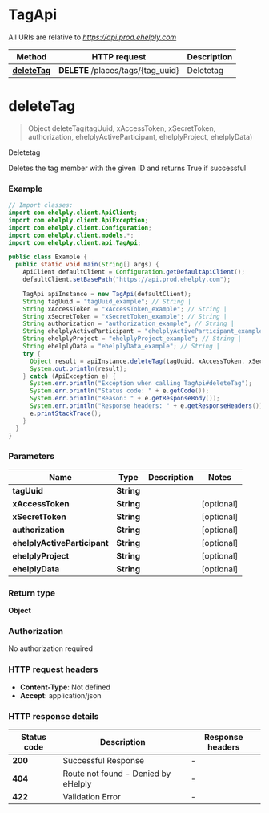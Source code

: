 # TagApi

All URIs are relative to *https://api.prod.ehelply.com*

| Method | HTTP request | Description |
|------------- | ------------- | -------------|
| [**deleteTag**](TagApi.md#deleteTag) | **DELETE** /places/tags/{tag_uuid} | Deletetag |


<a name="deleteTag"></a>
# **deleteTag**
> Object deleteTag(tagUuid, xAccessToken, xSecretToken, authorization, ehelplyActiveParticipant, ehelplyProject, ehelplyData)

Deletetag

Deletes the tag member with the given ID and returns True if successful

### Example
```java
// Import classes:
import com.ehelply.client.ApiClient;
import com.ehelply.client.ApiException;
import com.ehelply.client.Configuration;
import com.ehelply.client.models.*;
import com.ehelply.client.api.TagApi;

public class Example {
  public static void main(String[] args) {
    ApiClient defaultClient = Configuration.getDefaultApiClient();
    defaultClient.setBasePath("https://api.prod.ehelply.com");

    TagApi apiInstance = new TagApi(defaultClient);
    String tagUuid = "tagUuid_example"; // String | 
    String xAccessToken = "xAccessToken_example"; // String | 
    String xSecretToken = "xSecretToken_example"; // String | 
    String authorization = "authorization_example"; // String | 
    String ehelplyActiveParticipant = "ehelplyActiveParticipant_example"; // String | 
    String ehelplyProject = "ehelplyProject_example"; // String | 
    String ehelplyData = "ehelplyData_example"; // String | 
    try {
      Object result = apiInstance.deleteTag(tagUuid, xAccessToken, xSecretToken, authorization, ehelplyActiveParticipant, ehelplyProject, ehelplyData);
      System.out.println(result);
    } catch (ApiException e) {
      System.err.println("Exception when calling TagApi#deleteTag");
      System.err.println("Status code: " + e.getCode());
      System.err.println("Reason: " + e.getResponseBody());
      System.err.println("Response headers: " + e.getResponseHeaders());
      e.printStackTrace();
    }
  }
}
```

### Parameters

| Name | Type | Description  | Notes |
|------------- | ------------- | ------------- | -------------|
| **tagUuid** | **String**|  | |
| **xAccessToken** | **String**|  | [optional] |
| **xSecretToken** | **String**|  | [optional] |
| **authorization** | **String**|  | [optional] |
| **ehelplyActiveParticipant** | **String**|  | [optional] |
| **ehelplyProject** | **String**|  | [optional] |
| **ehelplyData** | **String**|  | [optional] |

### Return type

**Object**

### Authorization

No authorization required

### HTTP request headers

 - **Content-Type**: Not defined
 - **Accept**: application/json

### HTTP response details
| Status code | Description | Response headers |
|-------------|-------------|------------------|
| **200** | Successful Response |  -  |
| **404** | Route not found - Denied by eHelply |  -  |
| **422** | Validation Error |  -  |

